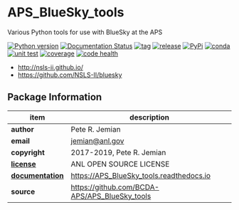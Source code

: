 # APS_BlueSky_tools

Various Python tools for use with BlueSky at the APS

[![Python version](https://img.shields.io/pypi/pyversions/APS_BlueSky_tools.svg)](https://pypi.python.org/pypi/APS_BlueSky_tools)
[![Documentation Status](https://readthedocs.org/projects/aps-bluesky-tools/badge/?version=latest)](http://aps-bluesky-tools.readthedocs.io/en/latest/?badge=latest)
[![tag](https://img.shields.io/github/tag/BCDA-APS/APS_BlueSky_tools.svg)](https://github.com/BCDA-APS/APS_BlueSky_tools/tags)
[![release](https://img.shields.io/github/release/BCDA-APS/APS_BlueSky_tools.svg)](https://github.com/BCDA-APS/APS_BlueSky_tools/releases)
[![PyPi](https://img.shields.io/pypi/v/APS_BlueSky_tools.svg)](https://pypi.python.org/pypi/APS_BlueSky_tools)
[![conda](https://anaconda.org/prjemian/APS_BlueSky_tools/badges/version.svg)](https://anaconda.org/prjemian/APS_BlueSky_tools)
[![unit test](https://travis-ci.org/BCDA-APS/APS_BlueSky_tools.svg?branch=master)](https://travis-ci.org/BCDA-APS/APS_BlueSky_tools)
[![coverage](https://coveralls.io/repos/github/BCDA-APS/APS_BlueSky_tools/badge.svg?branch=master)](https://coveralls.io/github/BCDA-APS/APS_BlueSky_tools?branch=master)
[![code health](https://landscape.io/github/BCDA-APS/APS_BlueSky_tools/master/landscape.svg?style=plastic)](https://landscape.io/github/BCDA-APS/APS_BlueSky_tools/master)

* http://nsls-ii.github.io/
* https://github.com/NSLS-II/bluesky

## Package Information

item              | description
------------------|--------------------------------
**author**        | Pete R. Jemian
**email**         | jemian@anl.gov
**copyright**     | 2017-2019, Pete R. Jemian
[**license**](APS_BlueSky_tools/LICENSE) | ANL OPEN SOURCE LICENSE
[**documentation**](https://APS_BlueSky_tools.readthedocs.io) | https://APS_BlueSky_tools.readthedocs.io
**source**        | https://github.com/BCDA-APS/APS_BlueSky_tools

